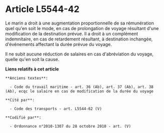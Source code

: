 # Article L5544-42

Le marin a droit à une augmentation proportionnelle de sa rémunération quel qu'en soit le mode, en cas de prolongation de
voyage résultant d'une modification de la destination prévue. Il a droit à un complément indemnitaire, en cas de retardement
résultant, à destination inchangée, d'événements affectant la durée prévue du voyage.

Il ne subit aucune réduction de salaires en cas d'abréviation du voyage, quelle qu'en soit la cause.

**Liens relatifs à cet article**

	**Anciens textes**:

	  - Code du travail maritime - art. 36 (Ab), art. 37 (Ab), art. 38 (Ab), ecqc le salaire en cas de modification de la durée du voyage

	**Cité par**:

	  - Code des transports - art. L5544-62 (V)

	**Codifié par**:

	  - Ordonnance n°2010-1307 du 28 octobre 2010 - art. (V)
